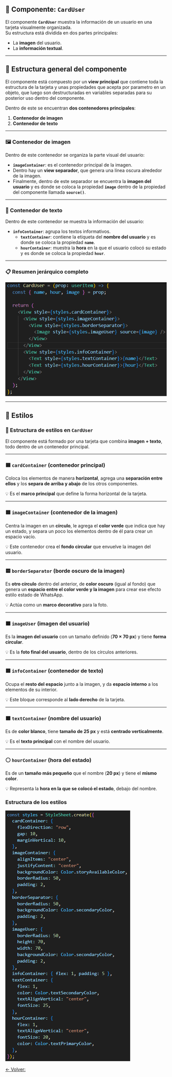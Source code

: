 ## 🧩 Componente: `CardUser`

El componente **`CardUser`** muestra la información de un usuario en una tarjeta visualmente organizada.  
Su estructura está dividida en dos partes principales:

- La **imagen** del usuario.
- La **información textual**.

---

## 🧱 Estructura general del componente

El componente está compuesto por un **view principal** que contiene toda la estructura de la tarjeta y unas propiedades que acepta por parametro en un objeto, que luego son destructuradas en variables separadas para su posterior uso dentro del componente.

Dentro de este se encuentran **dos contenedores principales**:

1. **Contenedor de imagen**
2. **Contenedor de texto**

---

### 🖼️ Contenedor de imagen

Dentro de este contenedor se organiza la parte visual del usuario:

- **`imageContainer`**: es el contenedor principal de la imagen.
- Dentro hay un **view separador**, que genera una línea oscura alrededor de la imagen.
- Finalmente, dentro de este separador se encuentra la **imagen del usuario** y es donde se coloca la propiedad **`image`** dentro de la propiedad del componente llamada **`source()`**.

---

### 📝 Contenedor de texto

Dentro de este contenedor se muestra la información del usuario:

- **`infoContainer`**: agrupa los textos informativos.
  - **`textContainer`**: contiene la etiqueta del **nombre del usuario** y es donde se coloca la propiedad **`name`**.
  - **`hourContainer`**: muestra la **hora** en la que el usuario colocó su estado y es donde se coloca la propiedad **`hour`**.

---

### 📋 Resumen jerárquico completo

![componente desestructurado](./images/estructura_del_componente_card_user.png)

---

## 🎨 Estilos

### 🧱 Estructura de estilos en `CardUser`

El componente está formado por una tarjeta que combina **imagen + texto**, todo dentro de un contenedor principal.

---

### 🟦 `cardContainer` (contenedor principal)

Coloca los elementos de manera **horizontal**, agrega una **separación entre ellos** y los **separa de arriba y abajo** de los otros componentes.

💡 Es el **marco principal** que define la forma horizontal de la tarjeta.

---

### 🟩 `imageContainer` (contenedor de la imagen)

Centra la imagen en un **círculo**, le agrega el **color verde** que indica que hay un estado, y separa un poco los elementos dentro de él para crear un espacio vacío.

💡 Este contenedor crea el **fondo circular** que envuelve la imagen del usuario.

---

### 🟨 `borderSeparator` (borde oscuro de la imagen)

Es **otro círculo** dentro del anterior, de **color oscuro** (igual al fondo) que genera un **espacio entre el color verde y la imagen** para crear ese efecto estilo estado de WhatsApp.

💡 Actúa como un **marco decorativo** para la foto.

---

### 🟧 `imageUser` (imagen del usuario)

Es la **imagen del usuario** con un tamaño definido (**70 × 70 px**) y tiene **forma circular**.

💡 Es la **foto final del usuario**, dentro de los círculos anteriores.

---

### 🟪 `infoContainer` (contenedor de texto)

Ocupa el **resto del espacio** junto a la imagen, y da **espacio interno** a los elementos de su interior.

💡 Este bloque corresponde al **lado derecho** de la tarjeta.

---

### 🟫 `textContainer` (nombre del usuario)

Es de **color blanco**, tiene **tamaño de 25 px** y está **centrado verticalmente**.

💡 Es el **texto principal** con el nombre del usuario.

---

### ⚪ `hourContainer` (hora del estado)

Es de un **tamaño más pequeño** que el nombre (**20 px**) y tiene el **mismo color**.

💡 Representa la **hora en la que se colocó el estado**, debajo del nombre.

### Estructura de los estilos

![estilos desestructurado](./images/estrucutura_de_estilos_del_card_user.png)

[<- Volver: ](../README.md)
